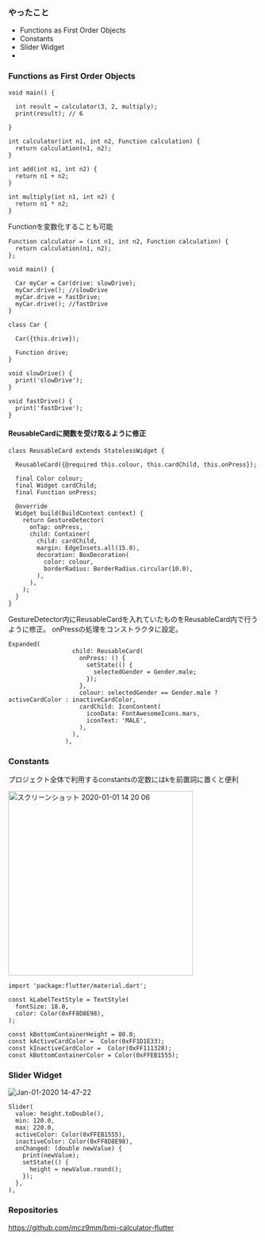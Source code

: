
### やったこと
- Functions as First Order Objects
- Constants
- Slider Widget
- 

### Functions as First Order Objects


```
void main() {

  int result = calculator(3, 2, multiply);
  print(result); // 6
  
}

int calculator(int n1, int n2, Function calculation) {
  return calculation(n1, n2);
}

int add(int n1, int n2) {
  return n1 + n2;
}

int multiply(int n1, int n2) {
  return n1 * n2;
}
```


Functionを変数化することも可能
```
Function calculator = (int n1, int n2, Function calculation) {
  return calculation(n1, n2);
};
```

```
void main() {

  Car myCar = Car(drive: slowDrive);
  myCar.drive(); //slowDrive
  myCar.drive = fastDrive;
  myCar.drive(); //fastDrive
}

class Car {
  
  Car({this.drive});
    
  Function drive;  
}

void slowDrive() {
  print('slowDrive');
}

void fastDrive() {
  print('fastDrive');
}
```

#### ReusableCardに関数を受け取るように修正

```
class ReusableCard extends StatelessWidget {

  ReusableCard({@required this.colour, this.cardChild, this.onPress});

  final Color colour;
  final Widget cardChild;
  final Function onPress;

  @override
  Widget build(BuildContext context) {
    return GestureDetector(
      onTap: onPress,
      child: Container(
        child: cardChild,
        margin: EdgeInsets.all(15.0),
        decoration: BoxDecoration(
          color: colour,
          borderRadius: BorderRadius.circular(10.0),
        ),
      ),
    );
  }
}
```

GestureDetector内にReusableCardを入れていたものをReusableCard内で行うように修正。
onPressの処理をコンストラクタに設定。
```
Expanded(
                  child: ReusableCard(
                    onPress: () {
                      setState(() {
                        selectedGender = Gender.male;
                      });
                    },
                    colour: selectedGender == Gender.male ? activeCardColor : inactiveCardColor,
                    cardChild: IconContent(
                      iconData: FontAwesomeIcons.mars,
                      iconText: 'MALE',
                    ),
                  ),
                ),
```


### Constants
プロジェクト全体で利用するconstantsの定数にはkを前置詞に置くと便利

<img width="372" alt="スクリーンショット 2020-01-01 14 20 06" src="https://user-images.githubusercontent.com/11751495/71638377-d3068c80-2ca1-11ea-8a14-1142c435f6c8.png">

```
import 'package:flutter/material.dart';

const kLabelTextStyle = TextStyle(
  fontSize: 18.0,
  color: Color(0xFF8D8E98),
);

const kBottomContainerHeight = 80.0;
const kActiveCardColor =  Color(0xFF1D1E33);
const kInactiveCardColor =  Color(0xFF111328);
const kBottomContainerColor = Color(0xFFEB1555);
```


### Slider Widget

![Jan-01-2020 14-47-22](https://user-images.githubusercontent.com/11751495/71638529-b0767280-2ca5-11ea-99ab-82943ed38ad1.gif)

```
Slider(
  value: height.toDouble(),
  min: 120.0,
  max: 220.0,
  activeColor: Color(0xFFEB1555),
  inactiveColor: Color(0xFF8D8E98),
  onChanged: (double newValue) {
    print(newValue);
    setState(() {
      height = newValue.round();
    });
  },
),
```

### Repositories
https://github.com/mcz9mm/bmi-calculator-flutter
